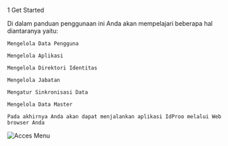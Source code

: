 1 Get Started

Di dalam panduan penggunaan ini Anda akan mempelajari beberapa hal
	diantaranya yaitu:

	Mengelola Data Pengguna

	Mengelola Aplikasi

	Mengelola Direktori Identitas

	Mengelola Jabatan

	Mengatur Sinkronisasi Data

	Mengelola Data Master

	Pada akhirnya Anda akan dapat menjalankan aplikasi IdProo melalui Web browser Anda

![Acces Menu](_static/access_menu.png/?sanitize=true)
